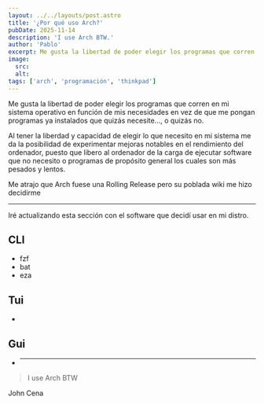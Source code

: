 ```yaml
---
layout: ../../layouts/post.astro
title: '¿Por qué uso Arch?'
pubDate: 2025-11-14
description: 'I use Arch BTW.'
author: 'Pablo'
excerpt: Me gusta la libertad de poder elegir los programas que corren en mi sistema operativo en función de mis necesidades en vez de que me pongan programas ya instalados que quizás necesite..., o quizás no.
image:
  src:
  alt:
tags: ['arch', 'programación', 'thinkpad']
---
```


Me gusta la libertad de poder elegir los programas que corren en mi sistema operativo en función de mis necesidades en vez de que me pongan programas ya instalados que quizás necesite..., o quizás no.

Al tener la liberdad y capacidad de elegir lo que necesito en mi sistema me da la posibilidad de experimentar mejoras notables en el rendimiento del ordenador, puesto que libero al ordenador de la carga de ejecutar software que no necesito o programas de propósito general los cuales son más pesados y lentos.

Me atrajo que Arch fuese una Rolling Release pero su poblada wiki me hizo decidirme

---

Iré actualizando esta sección con el software que decidí usar en mi distro.

## CLI

- fzf
- bat
- eza

## Tui

-

## Gui

- ***

> I use Arch BTW

John Cena
